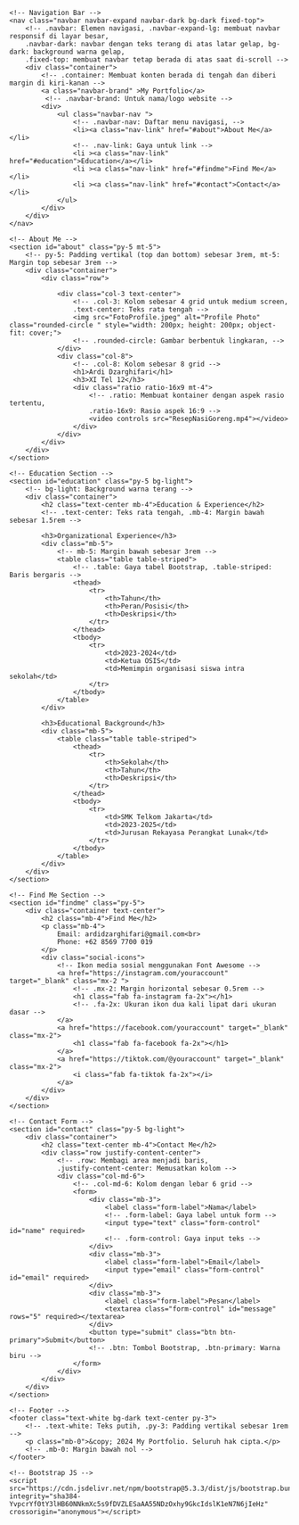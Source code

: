 <!DOCTYPE html>
<html lang="en">
<head>
    <meta charset="UTF-8">
    <meta name="viewport" content="width=device-width, initial-scale=1.0">
    <title>My Portfolio - SMK Telkom Jakarta</title>
    <!-- Bootstrap CSS untuk styling -->
    <link href="https://cdn.jsdelivr.net/npm/bootstrap@5.3.0/dist/css/bootstrap.min.css" rel="stylesheet">
    <!-- Font Awesome untuk ikon media sosial -->
    <link rel="stylesheet" href="https://cdnjs.cloudflare.com/ajax/libs/font-awesome/6.7.1/css/all.min.css">
</head>
<body>
  
    <!-- Navigation Bar -->
    <nav class="navbar navbar-expand navbar-dark bg-dark fixed-top"> 
        <!-- .navbar: Elemen navigasi, .navbar-expand-lg: membuat navbar responsif di layar besar, 
        .navbar-dark: navbar dengan teks terang di atas latar gelap, bg-dark: background warna gelap, 
        .fixed-top: membuat navbar tetap berada di atas saat di-scroll -->
        <div class="container">
            <!-- .container: Membuat konten berada di tengah dan diberi margin di kiri-kanan -->
            <a class="navbar-brand" >My Portfolio</a>
             <!-- .navbar-brand: Untuk nama/logo website -->
            <div>
                <ul class="navbar-nav ">
                    <!-- .navbar-nav: Daftar menu navigasi, -->                   
                    <li><a class="nav-link" href="#about">About Me</a></li>
                    <!-- .nav-link: Gaya untuk link -->
                    <li ><a class="nav-link" href="#education">Education</a></li>
                    <li ><a class="nav-link" href="#findme">Find Me</a></li>
                    <li ><a class="nav-link" href="#contact">Contact</a></li>
                </ul>
            </div>
        </div>
    </nav>

    <!-- About Me -->
    <section id="about" class="py-5 mt-5">
        <!-- py-5: Padding vertikal (top dan bottom) sebesar 3rem, mt-5: Margin top sebesar 3rem -->
        <div class="container">
            <div class="row">

                <div class="col-3 text-center">
                    <!-- .col-3: Kolom sebesar 4 grid untuk medium screen, 
                    .text-center: Teks rata tengah -->
                    <img src="FotoProfile.jpeg" alt="Profile Photo" class="rounded-circle " style="width: 200px; height: 200px; object-fit: cover;">
                    <!-- .rounded-circle: Gambar berbentuk lingkaran, -->
                </div>
                <div class="col-8">
                    <!-- .col-8: Kolom sebesar 8 grid -->
                    <h1>Ardi Dzarghifari</h1>
                    <h3>XI Tel 12</h3>
                    <div class="ratio ratio-16x9 mt-4">
                        <!-- .ratio: Membuat kontainer dengan aspek rasio tertentu, 
                        .ratio-16x9: Rasio aspek 16:9 -->
                        <video controls src="ResepNasiGoreng.mp4"></video>
                    </div>
                </div>
            </div>
        </div>
    </section>

    <!-- Education Section -->
    <section id="education" class="py-5 bg-light">
        <!-- bg-light: Background warna terang -->
        <div class="container">
            <h2 class="text-center mb-4">Education & Experience</h2>
            <!-- .text-center: Teks rata tengah, .mb-4: Margin bawah sebesar 1.5rem -->

            <h3>Organizational Experience</h3>
            <div class="mb-5">
                <!-- mb-5: Margin bawah sebesar 3rem -->
                <table class="table table-striped">
                    <!-- .table: Gaya tabel Bootstrap, .table-striped: Baris bergaris -->
                    <thead>
                        <tr>
                            <th>Tahun</th>
                            <th>Peran/Posisi</th>
                            <th>Deskripsi</th>
                        </tr>
                    </thead>
                    <tbody>
                        <tr>
                            <td>2023-2024</td>
                            <td>Ketua OSIS</td>
                            <td>Memimpin organisasi siswa intra sekolah</td>
                        </tr>
                    </tbody>
                </table>
            </div>

            <h3>Educational Background</h3>
            <div class="mb-5">
                <table class="table table-striped">
                    <thead>
                        <tr>
                            <th>Sekolah</th>
                            <th>Tahun</th>
                            <th>Deskripsi</th>
                        </tr>
                    </thead>
                    <tbody>
                        <tr>
                            <td>SMK Telkom Jakarta</td>
                            <td>2023-2025</td>
                            <td>Jurusan Rekayasa Perangkat Lunak</td>
                        </tr>
                    </tbody>
                </table>
            </div>
        </div>
    </section>

    <!-- Find Me Section -->
    <section id="findme" class="py-5">
        <div class="container text-center">
            <h2 class="mb-4">Find Me</h2>
            <p class="mb-4">
                Email: ardidzarghifari@gmail.com<br>
                Phone: +62 8569 7700 019
            </p>
            <div class="social-icons">
                <!-- Ikon media sosial menggunakan Font Awesome -->
                <a href="https://instagram.com/youraccount" target="_blank" class="mx-2 ">
                    <!-- .mx-2: Margin horizontal sebesar 0.5rem -->
                    <h1 class="fab fa-instagram fa-2x"></h1>  
                    <!-- .fa-2x: Ukuran ikon dua kali lipat dari ukuran dasar -->
                </a>
                <a href="https://facebook.com/youraccount" target="_blank" class="mx-2">
                    <h1 class="fab fa-facebook fa-2x"></h1>
                </a>
                <a href="https://tiktok.com/@youraccount" target="_blank" class="mx-2">
                    <i class="fab fa-tiktok fa-2x"></i>
                </a>
            </div>
        </div>
    </section>

    <!-- Contact Form -->
    <section id="contact" class="py-5 bg-light">
        <div class="container">
            <h2 class="text-center mb-4">Contact Me</h2>
            <div class="row justify-content-center">
                <!-- .row: Membagi area menjadi baris, 
                .justify-content-center: Memusatkan kolom -->
                <div class="col-md-6">
                    <!-- .col-md-6: Kolom dengan lebar 6 grid -->
                    <form>
                        <div class="mb-3">
                            <label class="form-label">Nama</label>
                            <!-- .form-label: Gaya label untuk form -->
                            <input type="text" class="form-control" id="name" required>
                            <!-- .form-control: Gaya input teks -->
                        </div>
                        <div class="mb-3">
                            <label class="form-label">Email</label>
                            <input type="email" class="form-control" id="email" required>
                        </div>
                        <div class="mb-3">
                            <label class="form-label">Pesan</label>
                            <textarea class="form-control" id="message" rows="5" required></textarea>
                        </div>
                        <button type="submit" class="btn btn-primary">Submit</button>
                        <!-- .btn: Tombol Bootstrap, .btn-primary: Warna biru -->
                    </form>
                </div>
            </div>
        </div>
    </section>

    <!-- Footer -->
    <footer class="text-white bg-dark text-center py-3">
        <!-- .text-white: Teks putih, .py-3: Padding vertikal sebesar 1rem -->
        <p class="mb-0">&copy; 2024 My Portfolio. Seluruh hak cipta.</p>
        <!-- .mb-0: Margin bawah nol -->
    </footer>

    <!-- Bootstrap JS -->
    <script src="https://cdn.jsdelivr.net/npm/bootstrap@5.3.3/dist/js/bootstrap.bundle.min.js" integrity="sha384-YvpcrYf0tY3lHB60NNkmXc5s9fDVZLESaAA55NDzOxhy9GkcIdslK1eN7N6jIeHz" crossorigin="anonymous"></script>
</body>
</html>
